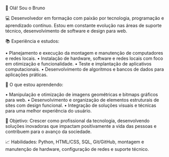 👋 Olá! Sou o Bruno

💻 Desenvolvedor em formação com paixão por tecnologia, programação e aprendizado contínuo. Estou em constante evolução nas áreas de suporte técnico, desenvolvimento de software e design para web.

📚 Experiência e estudos:

• Planejamento e execução da montagem e manutenção de computadores e redes locais.
• Instalação de hardware, software e redes locais com foco em otimização e funcionalidade.
• Teste e implantação de aplicativos computacionais.
• Desenvolvimento de algoritmos e bancos de dados para aplicações práticas.

🌱 O que estou aprendendo:

• Manipulação e otimização de imagens geométricas e bitmaps gráficos para web.
• Desenvolvimento e organização de elementos estruturais de sites com design funcional.
• Integração de soluções visuais e técnicas para uma melhor experiência do usuário.

🎯 Objetivo: Crescer como profissional da tecnologia, desenvolvendo soluções inovadoras que impactam positivamente a vida das pessoas e contribuem para o avanço da sociedade.

📈 Habilidades: Python, HTML/CSS, SQL, Git/GitHub, montagem e manutenção de hardware, configuração de redes e suporte técnico.
